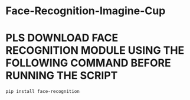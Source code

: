# Face-Recognition-Imagine-Cup
# PLS DOWNLOAD FACE RECOGNITION MODULE USING THE FOLLOWING COMMAND BEFORE RUNNING THE SCRIPT
    pip install face-recognition
